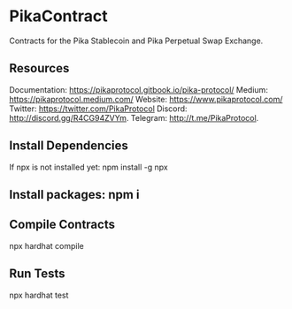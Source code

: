 # PikaContract
Contracts for the Pika Stablecoin and Pika Perpetual Swap Exchange.

## Resources
Documentation: https://pikaprotocol.gitbook.io/pika-protocol/
Medium: https://pikaprotocol.medium.com/
Website: https://www.pikaprotocol.com/
Twitter: https://twitter.com/PikaProtocol
Discord: http://discord.gg/R4CG94ZVYm.
Telegram: http://t.me/PikaProtocol.


## Install Dependencies
If npx is not installed yet: npm install -g npx

## Install packages: npm i

## Compile Contracts
npx hardhat compile

## Run Tests
npx hardhat test
